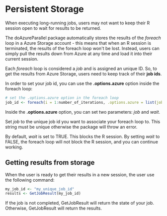 # Persistent Storage

When executing long-running jobs, users may not want to keep their R session open to wait for results to be returned. 

The doAzureParallel package automatically stores the results of the *foreach* loop in a Azure Storage account - this means that when an R session is terminated, the results of the foreach loop won't be lost. Instead, users can simply pull the results down from Azure at any time and load it into their current session.

Each *foreach* loop is considered a *job* and is assigned an unique ID. So, to get the results from Azure Storage, users need to keep track of their **job ids**. 

In order to set your job id, you can use the **.options.azure** option inside the foreach loop:

```R
# set the .options.azure option in the foreach loop
job_id <- foreach(i = 1:number_of_iterations, .options.azure = list(job = 'unique_job_id', wait = FALSE)) %dopar% { ... }
```

Inside the **.options.azure** option, you can set two parameters: *job* and *wait*. 

Set *job* to the unique job id you want to associate your foreach loop to. This string must be unique otherwise the package will throw an error. 

By default, *wait* is set to TRUE. This blocks the R session. By setting *wait* to FALSE, the foreach loop will not block the R session, and you can continue working.

## Getting results from storage

When the user is ready to get their results in a new session, the user use the following command:

```R
my_job_id <- "my_unique_job_id"
results <- GetJobResult(my_job_id)
```

If the job is not completed, GetJobResult will return the state of your job. Otherwise, GetJobResult will return the results.

